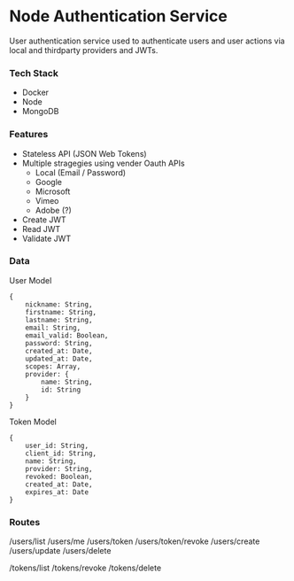 # Node Authentication Service
User authentication service used to authenticate users and user actions via local and thirdparty providers and JWTs.

### Tech Stack
- Docker
- Node
- MongoDB

### Features
- Stateless API (JSON Web Tokens)
- Multiple stragegies using vender Oauth APIs
	- Local (Email / Password)
	- Google
	- Microsoft
	- Vimeo
	- Adobe (?)
- Create JWT
- Read JWT
- Validate JWT

### Data
User Model
```JS
{
	nickname: String,
    firstname: String,
    lastname: String,
    email: String,
    email_valid: Boolean,
    password: String,
    created_at: Date,
    updated_at: Date,
    scopes: Array,
    provider: {
    	name: String,
    	id: String
    }
}
```
Token Model
```JS
{
    user_id: String,
    client_id: String,
    name: String,
    provider: String,
    revoked: Boolean,
    created_at: Date,
    expires_at: Date
}
```

### Routes
/users/list
/users/me
/users/token
/users/token/revoke
/users/create
/users/update
/users/delete

/tokens/list
/tokens/revoke
/tokens/delete
